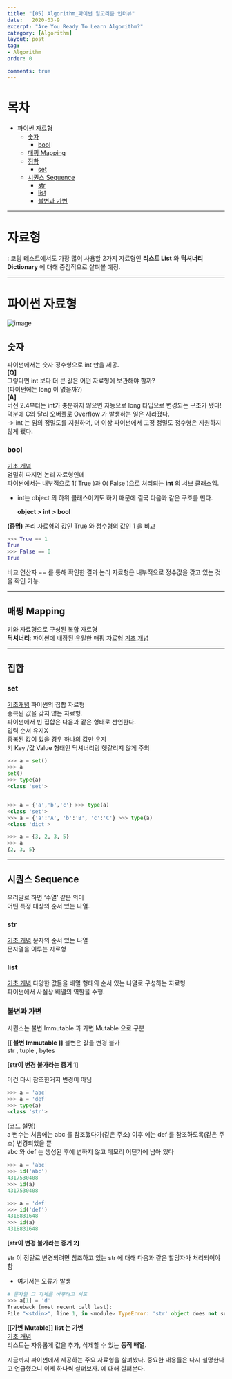 ```yaml
---
title: "[05] Algorithm_파이썬 알고리즘 인터뷰"
date:   2020-03-9
excerpt: "Are You Ready To Learn Algorithm?"
category: [Algorithm]
layout: post
tag:
- Algorithm
order: 0

comments: true
---
```

# 목차

- [파이썬 자료형](#파이썬-자료형)
  * [숫자](#숫자)
    + [bool](#bool)
  * [매핑 Mapping](#매핑-mapping)
  * [집합](#집합)
    + [set](#set)
  * [시퀀스 Sequence](#시퀀스-sequence)
    + [str](#str)
    + [list](#list)
    + [불변과 가변](#불변과-가변)





---

# 자료형

: 코딩 테스트에서도 가장 많이 사용할 2가지 자료형인 **리스트 List** 와 **딕셔너리 Dictionary** 에 대해 중점적으로 살펴볼 예정. 


---


# 파이썬 자료형

![image](https://user-images.githubusercontent.com/76824611/113371159-a22f6e80-93a0-11eb-834f-c16420c585f5.png)

 

## 숫자
파이썬에서는 숫자 정수형으로 int 만을 제공.   
**[Q]**   
그렇다면 int 보다 더 큰 값은 어떤 자료형에 보관해야 할까?   
(파이썬에는 long 이 없을까?)  
**[A]**   
버전 2.4부터는 int가 충분하지 않으면 자동으로 long 타입으로 변경되는 구조가 됐다!   
덕분에 C와 달리 오버플로 Overflow 가 발생하는 일은 사라졌다.   
-> int 는 임의 정밀도를 지원하며, 더 이상 파이썬에서 고정 정밀도 정수형은 지원하지 않게 됐다.  

### bool 
[기초 개념](https://yerimoh.github.io//P2_/#%EB%B6%88%EC%9E%90%EB%A3%8C%ED%98%95)  
엄밀히 따지면 논리 자료형인데   
파이썬에서는 내부적으로 1( True )과 0( False )으로 처리되는 **int** 의 서브 클래스임.   

* int는 object 의 하위 클래스이기도 하기 때문에 결국 다음과 같은 구조를 띤다.

    **object > int > bool**

**(증명)**
논리 자료형의 값인 True 와 정수형의 값인 1 을 비교

```python
>>> True == 1
True
>>> False == 0
True
```
비교 연산자 == 를 통해 확인한 결과 논리 자료형은 내부적으로 정수값을 갖고 있는 것을 확인 가능.


---


## 매핑 Mapping
키와 자료형으로 구성된 복합 자료형  
**딕셔너리**: 파이썬에 내장된 유일한 매핑 자료형
[기초 개념](https://yerimoh.github.io//P2_/#%EB%94%95%EC%85%94%EB%84%88%EB%A6%AC-%EC%9E%90%EB%A3%8C%ED%98%95)

---

## 집합

### set
[기초개념](https://yerimoh.github.io//P2_/#%EC%A7%91%ED%95%A9%EC%9E%90%EB%A3%8C%ED%98%95)
파이썬의 집합 자료형  
중복된 값을 갖지 않는 자료형.  
파이썬에서 빈 집합은 다음과 같은 형태로 선언한다.   
입력 순서 유지X  
중복된 값이 있을 경우 하나의 값만 유지  
키 Key /값 Value 형태인 딕셔너리랑 헷갈리지 않게 주의  

```python
>>> a = set() 
>>> a
set()
>>> type(a)
<class 'set'>


>>> a = {'a','b','c'} >>> type(a)
<class 'set'>
>>> a = {'a':'A', 'b':'B', 'c':'C'} >>> type(a)
<class 'dict'>

>>> a = {3, 2, 3, 5} 
>>> a
{2, 3, 5}
```

---

## 시퀀스 Sequence
우리말로 하면 ‘수열’ 같은 의미  
어떤 특정 대상의 순서 있는 나열.   

### str
[기초 개념](https://yerimoh.github.io//P2/#%EB%AC%B8%EC%9E%90%EC%97%B4-%EC%9E%90%EB%A3%8C%ED%98%95)
문자의 순서 있는 나열  
문자열을 이루는 자료형  


### list
[기초 개념](https://yerimoh.github.io//P2_/#%EB%A6%AC%EC%8A%A4%ED%8A%B8-%EC%9E%90%EB%A3%8C%ED%98%95)
다양한 값들을 배열 형태의 순서 있는 나열로 구성하는 자료형  
파이썬에서 사실상 배열의 역할을 수행. 


### 불변과 가변  
시퀀스는 불변 Immutable 과 가변 Mutable 으로 구분

**[[ 불변 Immutable ]]**
불변은 값을 변경 불가   
str , tuple , bytes     

**[str이 변경 불가라는 증거 1]**

이건 다시 참조한거지 변경이 아님

```python
>>> a = 'abc' 
>>> a = 'def' 
>>> type(a)
<class 'str'>
```
(코드 설명)  
a 변수는 처음에는 abc 를 참조했다가(같은 주소) 이후 에는 def 를 참조하도록(같은 주소) 변경되었을 뿐  
abc 와 def 는 생성된 후에 변하지 않고 메모리 어딘가에 남아 있다  

```python
>>> a = 'abc' 
>>> id('abc')
4317530408
>>> id(a)
4317530408

>>> a = 'def' 
>>> id('def')
4318831648
>>> id(a)
4318831648
```

**[str이 변경 불가라는 증거 2]**

str 이 정말로 변경되려면 참조하고 있는 str 에 대해 다음과 같은 할당자가 처리되어야 함
* 여기서는 오류가 발생

```python
# 문자열 그 자체를 바꾸려고 시도
>>> a[1] = 'd'
Traceback (most recent call last):
File "<stdin>", line 1, in <module> TypeError: 'str' object does not support item assignment
```

**[[가변 Mutable]]**
**list 는 가변**  
[기초 개념](https://yerimoh.github.io//P2_/#%EB%A6%AC%EC%8A%A4%ED%8A%B8-%EC%9E%90%EB%A3%8C%ED%98%95)  
리스트는 자유롭게 값을 추가, 삭제할 수 있는 **동적 배열**.

지금까지 파이썬에서 제공하는 주요 자료형을 살펴봤다. 중요한 내용들은 다시 설명한다고 언급했으니 이제 하나씩 살펴보자. 에 대해 살펴본다.




